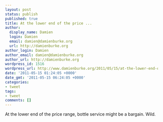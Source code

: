 ```yaml
---
layout: post
status: publish
published: true
title: At the lower end of the price ...
author:
  display_name: Damien
  login: Damien
  email: damien@damienburke.org
  url: http://damienburke.org
author_login: Damien
author_email: damien@damienburke.org
author_url: http://damienburke.org
wordpress_id: 1516
wordpress_url: http://www.damienburke.org/2011/05/15/at-the-lower-end-of-the-price/
date: '2011-05-15 01:24:05 +0000'
date_gmt: '2011-05-15 06:24:05 +0000'
categories:
- tweet
tags:
- tweet
comments: []
---
```

<p>At the lower end of the price range, bottle service might be a bargain. Wild.</p>
